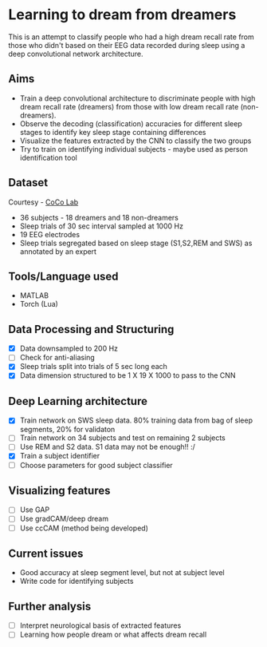 # Learning to dream from dreamers
This is an attempt to classify people who had a high dream recall rate from those who didn't based on their EEG data recorded during sleep using a deep convolutional network architecture. <br/>

## Aims
* Train a deep convolutional architecture to discriminate people with high dream recall rate (dreamers) from those with low dream recall rate (non-dreamers).
* Observe the decoding (classification) accuracies for different sleep stages to identify key sleep stage containing differences
* Visualize the features extracted by the CNN to classify the two groups
* Try to train on identifying individual subjects - maybe used as person identification tool

## Dataset
Courtesy - [CoCo Lab](http://www.karimjerbi.com/index.html)
* 36 subjects - 18 dreamers and 18 non-dreamers
* Sleep trials of 30 sec interval sampled at 1000 Hz
* 19 EEG electrodes
* Sleep trials segregated based on sleep stage (S1,S2,REM and SWS) as annotated by an expert

## Tools/Language used
* MATLAB
* Torch (Lua)

## Data Processing and Structuring
- [X] Data downsampled to 200 Hz
- [ ] Check for anti-aliasing
- [X] Sleep trials split into trials of 5 sec long each
- [X] Data dimension structured to be 1 X 19 X 1000 to pass to the CNN

## Deep Learning architecture
- [X] Train network on SWS sleep data. 80% training data from bag of sleep segments, 20% for validaton
- [ ] Train network on 34 subjects and test on remaining 2 subjects
- [ ] Use REM and S2 data. S1 data may not be enough!! :/
- [X] Train a subject identifier
- [ ] Choose parameters for good subject classifier

## Visualizing features
- [ ] Use GAP
- [ ] Use gradCAM/deep dream
- [ ] Use ccCAM (method being developed)

## Current issues
* Good accuracy at sleep segment level, but not at subject level
* Write code for identifying subjects

## Further analysis
- [ ] Interpret neurological basis of extracted features
- [ ] Learning how people dream or what affects dream recall
